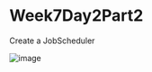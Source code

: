 # Week7Day2Part2

Create a JobScheduler

![image](https://user-images.githubusercontent.com/46461171/53059679-b694a380-3485-11e9-97ea-25b1a1b6d355.png)
